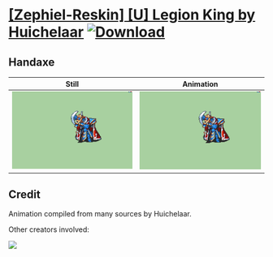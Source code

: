 # [\[Zephiel-Reskin\] \[U\] Legion King by Huichelaar](./) [![Download](https://img.shields.io/badge/Download--red?style=social&logo=github)](https://minhaskamal.github.io/DownGit/#/home?url=https://github.com/Klokinator/FE-Repo/tree/main/Battle%20Animations%2FInfantry%20-%20Knights%2C%20Generals%2C%20Armors%2F%5BZephiel-Reskin%5D%20%5BU%5D%20Legion%20King%20by%20Huichelaar%2F4.%20Handaxe)

## Handaxe

| Still | Animation |
| :---: | :-------: |
| ![Handaxe still](./Handaxe_000.png) | ![Handaxe](./Handaxe.gif) |

## Credit

Animation compiled from many sources by Huichelaar.

Other creators involved:

<img src="./Credits.png" />
